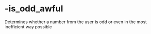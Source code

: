 # -is_odd_awful
Determines whether a number from the user is odd or even in the most inefficient way possible
